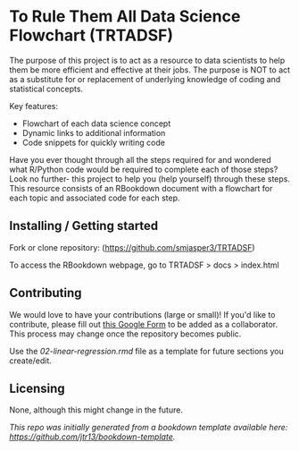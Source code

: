 # To Rule Them All Data Science Flowchart (TRTADSF)
The purpose of this project is to act as a resource to data scientists to help them be more efficient and effective at their jobs.
The purpose is NOT to act as a substitute for or replacement of underlying knowledge of coding and statistical concepts.

Key features:
* Flowchart of each data science concept
* Dynamic links to additional information
* Code snippets for quickly writing code

Have you ever thought through all the steps required for <insert data science concept here> and wondered what R/Python code would be required to complete each of those steps? Look no further- this project to help you (help yourself) through these steps. This resource consists of an RBookdown document with a flowchart for each topic and associated code for each step.


## Installing / Getting started

Fork or clone repository: (https://github.com/smjasper3/TRTADSF)

To access the RBookdown webpage, go to TRTADSF > docs > index.html


## Contributing

We would love to have your contributions (large or small)! If you'd like to contribute, please fill out [this Google Form](https://forms.gle/wTQxZnxqTnHqDSxi9) to be added as a collaborator. This process may change once the repository becomes public.

Use the *02-linear-regression.rmd* file as a template for future sections you create/edit.

## Licensing

None, although this might change in the future.

*This repo was initially generated from a bookdown template available here: https://github.com/jtr13/bookdown-template.*


